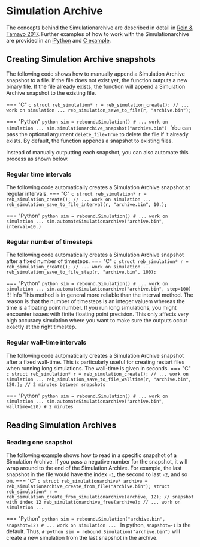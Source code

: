 # Simulation Archive

The concepts behind the Simulationarchive are described in detail in [Rein & Tamayo 2017](https://ui.adsabs.harvard.edu/abs/2017MNRAS.467.2377R/abstract).
Further examples of how to work with the Simulationarchive are provided in an [iPython](ipython_examples/Simulationarchive.ipynb) and [C example](c_examples/simulationarchive.md).

## Creating Simulation Archive snapshots

The following code shows how to manually append a Simulation Archive snapshot to a file.
If the file does not exist yet, the function outputs a new binary file. 
If the file already exists, the function will append a Simulation Archive snapshot to the existing file. 

=== "C"
    ```c
    struct reb_simulation* r = reb_simulation_create();
    // ... work on simulation ...
    reb_simulation_save_to_file(r, "archive.bin");
    ```

=== "Python"
    ```python
    sim = rebound.Simulation()
    # ... work on simulation ...
    sim.simulationarchive_snapshot("archive.bin")
    ```
    You can pass the optional argument `delete_file=True` to delete the file if it already exists.
    By default, the function appends a snapshot to existing files.

Instead of manually outputting each snapshot, you can also automate this process as shown below.

### Regular time intervals
The following code automatically creates a Simulation Archive snapshot at regular intervals.
=== "C"
    ```c
    struct reb_simulation* r = reb_simulation_create();
    // ... work on simulation ...
    reb_simulation_save_to_file_interval(r, "archive.bin", 10.);
    ```

=== "Python"
    ```python
    sim = rebound.Simulation()
    # ... work on simulation ...
    sim.automateSimulationarchive("archive.bin", interval=10.)
    ```

### Regular number of timesteps
The following code automatically creates a Simulation Archive snapshot after a fixed number of timesteps.
=== "C"
    ```c
    struct reb_simulation* r = reb_simulation_create();
    // ... work on simulation ...
    reb_simulation_save_to_file_step(r, "archive.bin", 100);
    ```

=== "Python"
    ```python
    sim = rebound.Simulation()
    # ... work on simulation ...
    sim.automateSimulationarchive("archive.bin", step=100)
    ```
!!! Info
    This method is in general more reliable than the interval method.
    The reason is that the number of timesteps is an integer valuem whereas the time is a floating point number.
    If you run long simulations, you might encounter issues with finite floating point precision.
    This only affects very high accuracy simulation where you want to make sure the outputs occur exactly at the right timestep. 


### Regular wall-time intervals
The following code automatically creates a Simulation Archive snapshot after a fixed wall-time.
This is particularly useful for creating restart files when running long simulations.
The wall-time is given in seconds.
=== "C"
    ```c
    struct reb_simulation* r = reb_simulation_create();
    // ... work on simulation ...
    reb_simulation_save_to_file_walltime(r, "archive.bin", 120.); // 2 minutes between snapshots
    ```

=== "Python"
    ```python
    sim = rebound.Simulation()
    # ... work on simulation ...
    sim.automateSimulationarchive("archive.bin", walltime=120) # 2 minutes
    ```

## Reading Simulation Archives

### Reading one snapshot
The following example shows how to read in a specific snapshot of a Simulation Archive.
If you pass a negative number for the snapshot, it will wrap around to the end of the Simulation Archive.
For example, the last snapshot in the file would have the index `-1`, the second to last `-2`, and so on.
=== "C"
    ```c
    struct reb_simulationarchive* archive = reb_simulationarchive_create_from_file("archive.bin");
    struct reb_simulation* r = reb_simulation_create_from_simulationarchive(archive, 12); // snapshot with index 12
    reb_simulationarchive_free(archive);
    // ... work on simulation ...
    ```

=== "Python"
    ```python
    sim = rebound.Simulation("archive.bin", snapshot=12)
    # ... work on simulation ...
    ```
    In python, `snapshot=-1` is the default. 
    Thus, `#!python sim = rebound.Simulation("archive.bin")` will create a new simulation from the last snapshot in the archive. 

